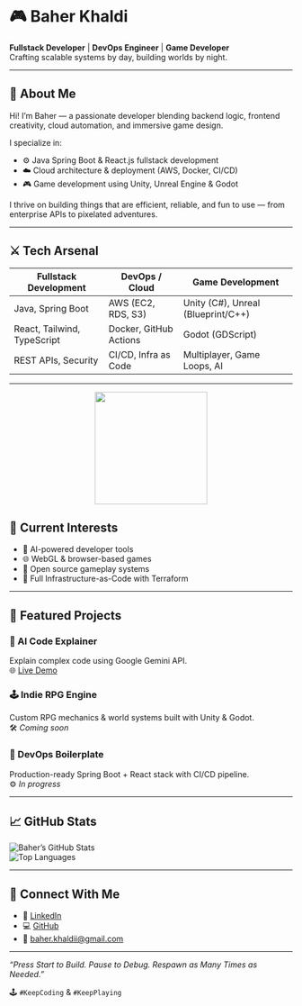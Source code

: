 # 🎮 Baher Khaldi

**Fullstack Developer** | **DevOps Engineer** | **Game Developer**  
Crafting scalable systems by day, building worlds by night.

---

## 🧠 About Me

Hi! I’m Baher — a passionate developer blending backend logic, frontend creativity, cloud automation, and immersive game design.

I specialize in:

- ⚙️ Java Spring Boot & React.js fullstack development  
- ☁️ Cloud architecture & deployment (AWS, Docker, CI/CD)  
- 🎮 Game development using Unity, Unreal Engine & Godot  

I thrive on building things that are efficient, reliable, and fun to use — from enterprise APIs to pixelated adventures.

---

## ⚔️ Tech Arsenal

| Fullstack Development     | DevOps / Cloud          | Game Development                   |
|---------------------------|-------------------------|-------------------------------------|
| Java, Spring Boot         | AWS (EC2, RDS, S3)      | Unity (C#), Unreal (Blueprint/C++)  |
| React, Tailwind, TypeScript | Docker, GitHub Actions | Godot (GDScript)                    |
| REST APIs, Security       | CI/CD, Infra as Code    | Multiplayer, Game Loops, AI        |

---

<p align="center">
  <img src="https://64.media.tumblr.com/1a30eec5a7f81e7c61cf705ae4b86c0d/ae0f63abb9c7a983-c8/s250x400/cfcccad3edd9cd1e36ec7845945356568117c3fa.gifv" width="200">
</p>

## 🚀 Current Interests

- 🤖 AI-powered developer tools  
- 🌐 WebGL & browser-based games  
- 🧩 Open source gameplay systems  
- 🔧 Full Infrastructure-as-Code with Terraform  

---

## 🧩 Featured Projects

### 🧠 AI Code Explainer  
Explain complex code using Google Gemini API.  
🌐 [Live Demo](https://aicodeexplainer-production.up.railway.app/)

### 🕹 Indie RPG Engine  
Custom RPG mechanics & world systems built with Unity & Godot.  
🛠 *Coming soon*

### 🚀 DevOps Boilerplate  
Production-ready Spring Boot + React stack with CI/CD pipeline.  
⚙️ *In progress*

---

## 📈 GitHub Stats

![Baher’s GitHub Stats](https://github-readme-stats.vercel.app/api?username=baherkh1&show_icons=true&theme=tokyonight&count_private=true)  
![Top Languages](https://github-readme-stats.vercel.app/api/top-langs/?username=baherkh1&layout=compact&theme=tokyonight)

---

## 💬 Connect With Me

- 💼 [LinkedIn](https://www.linkedin.com/in/baherkh1/)
- 💻 [GitHub](https://github.com/baherkh1)  
- 📧 baher.khaldii@gmail.com

---

_“Press Start to Build. Pause to Debug. Respawn as Many Times as Needed.”_

🕹️ `#KeepCoding` & `#KeepPlaying`
